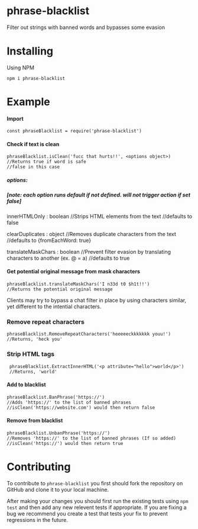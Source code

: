 

# phrase-blacklist

Filter out strings with banned words and bypasses some evasion


# Installing

Using NPM

    npm i phrase-blacklist

# Example
#### Import

    const phraseBlacklist = require('phrase-blacklist')

#### Check if text is clean

    phraseBlacklist.isClean('fucc that hurts!!', <options object>) 
    //Returns true if word is safe
    //false in this case
    
##### options: 
##### [note: each option runs default if not defined.  will not trigger action if set false]
innerHTMLOnly : boolean
//Strips HTML elements from the text
//defaults to false

clearDuplicates : object
//Removes duplicate characters from the text
//defaults to {fromEachWord: true}

translateMaskChars : boolean
//Prevent filter evasion by translating characters to another (ex. @ = a)
//defaults to true
    

#### Get potential original message from mask characters

    phraseBlacklist.translateMaskChars('I n33d t0 $h1t!!') 
    //Returns the potential original message
Clients may try to bypass a chat filter in place by using characters similar, yet different to the intential characters. 

### Remove repeat characters
    phraseBlacklist.RemoveRepeatCharacters('heeeeeckkkkkkk youu!')
    //Returns, 'heck you'

### Strip HTML tags

     phraseBlacklist.ExtractInnerHTML('<p attribute="hello">world</p>')
     //Returns, 'world'
    
#### Add to blacklist

    phraseBlacklist.BanPhrase('https://') 
    //Adds 'https://' to the list of banned phrases
    //isClean('https://website.com') would then return false

#### Remove from blacklist

    phraseBlacklist.UnbanPhrase('https://') 
    //Removes 'https://' to the list of banned phrases (If so added)
    //isClean('https://') would then return true

# Contributing

To contribute to `phrase-blacklist` you first should fork the repository on GitHub and clone it to your local machine.

After making your changes you should first run the existing tests using `npm test` and then add any new relevent tests if appropriate. If you are fixing a bug we recommend you create a test that tests your fix to prevent regressions in the future. 